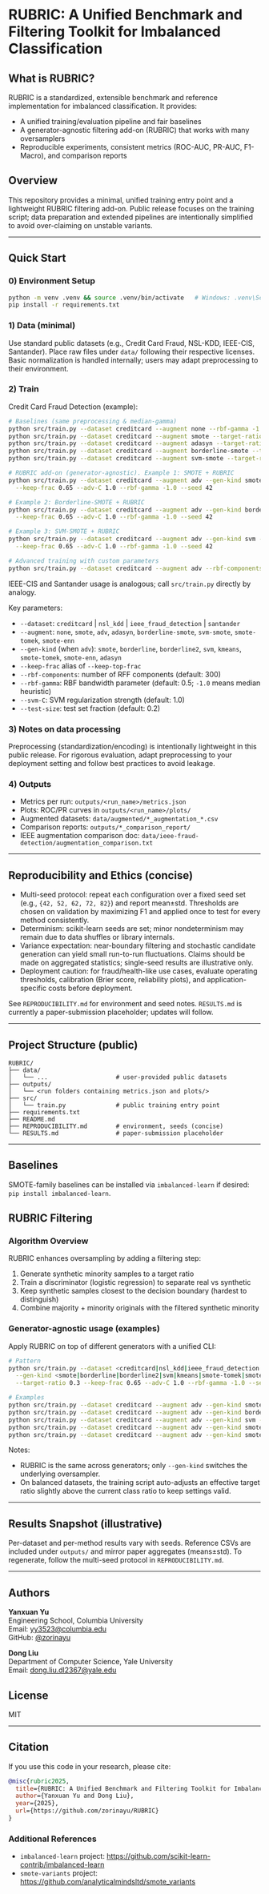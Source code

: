 # RUBRIC: A Unified Benchmark and Filtering Toolkit for Imbalanced Classification

## What is RUBRIC?

RUBRIC is a standardized, extensible benchmark and reference implementation for imbalanced classification. It provides:

- A unified training/evaluation pipeline and fair baselines
- A generator-agnostic filtering add-on (RUBRIC) that works with many oversamplers
- Reproducible experiments, consistent metrics (ROC-AUC, PR-AUC, F1-Macro), and comparison reports

## Overview

This repository provides a minimal, unified training entry point and a lightweight RUBRIC filtering add-on. Public release focuses on the training script; data preparation and extended pipelines are intentionally simplified to avoid over-claiming on unstable variants.

---

## Quick Start

### 0) Environment Setup

```bash
python -m venv .venv && source .venv/bin/activate   # Windows: .venv\Scripts\Activate
pip install -r requirements.txt
```

### 1) Data (minimal)

Use standard public datasets (e.g., Credit Card Fraud, NSL-KDD, IEEE-CIS, Santander). Place raw files under `data/` following their respective licenses. Basic normalization is handled internally; users may adapt preprocessing to their environment.

### 2) Train

Credit Card Fraud Detection (example):
```bash
# Baselines (same preprocessing & median-gamma)
python src/train.py --dataset creditcard --augment none --rbf-gamma -1.0 --seed 42
python src/train.py --dataset creditcard --augment smote --target-ratio 0.3 --rbf-gamma -1.0 --seed 42
python src/train.py --dataset creditcard --augment adasyn --target-ratio 0.3 --rbf-gamma -1.0 --seed 42
python src/train.py --dataset creditcard --augment borderline-smote --target-ratio 0.3 --rbf-gamma -1.0 --seed 42
python src/train.py --dataset creditcard --augment svm-smote --target-ratio 0.3 --rbf-gamma -1.0 --seed 42

# RUBRIC add-on (generator-agnostic). Example 1: SMOTE + RUBRIC
python src/train.py --dataset creditcard --augment adv --gen-kind smote --target-ratio 0.3 \
  --keep-frac 0.65 --adv-C 1.0 --rbf-gamma -1.0 --seed 42

# Example 2: Borderline-SMOTE + RUBRIC
python src/train.py --dataset creditcard --augment adv --gen-kind borderline --target-ratio 0.3 \
  --keep-frac 0.65 --adv-C 1.0 --rbf-gamma -1.0 --seed 42

# Example 3: SVM-SMOTE + RUBRIC
python src/train.py --dataset creditcard --augment adv --gen-kind svm --target-ratio 0.3 \
  --keep-frac 0.65 --adv-C 1.0 --rbf-gamma -1.0 --seed 42

# Advanced training with custom parameters
python src/train.py --dataset creditcard --augment adv --rbf-components 400 --rbf-gamma 0.5 --svm-C 1.0 --test-size 0.2 --seed 42
```

IEEE-CIS and Santander usage is analogous; call `src/train.py` directly by analogy.

Key parameters:
- `--dataset`: `creditcard` | `nsl_kdd` | `ieee_fraud_detection` | `santander`
- `--augment`: `none`, `smote`, `adv`, `adasyn`, `borderline-smote`, `svm-smote`, `smote-tomek`, `smote-enn`
- `--gen-kind` (when `adv`): `smote`, `borderline`, `borderline2`, `svm`, `kmeans`, `smote-tomek`, `smote-enn`, `adasyn`
- `--keep-frac` alias of `--keep-top-frac`
- `--rbf-components`: number of RFF components (default: 300)
- `--rbf-gamma`: RBF bandwidth parameter (default: 0.5; `-1.0` means median heuristic)
- `--svm-C`: SVM regularization strength (default: 1.0)
- `--test-size`: test set fraction (default: 0.2)

### 3) Notes on data processing

Preprocessing (standardization/encoding) is intentionally lightweight in this public release. For rigorous evaluation, adapt preprocessing to your deployment setting and follow best practices to avoid leakage.

### 4) Outputs

- Metrics per run: `outputs/<run_name>/metrics.json`
- Plots: ROC/PR curves in `outputs/<run_name>/plots/`
- Augmented datasets: `data/augmented/*_augmentation_*.csv`
- Comparison reports: `outputs/*_comparison_report/`
- IEEE augmentation comparison doc: `data/ieee-fraud-detection/augmentation_comparison.txt`

---

## Reproducibility and Ethics (concise)

- Multi-seed protocol: repeat each configuration over a fixed seed set (e.g., `{42, 52, 62, 72, 82}`) and report mean±std. Thresholds are chosen on validation by maximizing F1 and applied once to test for every method consistently.
- Determinism: scikit-learn seeds are set; minor nondeterminism may remain due to data shuffles or library internals.
- Variance expectation: near-boundary filtering and stochastic candidate generation can yield small run-to-run fluctuations. Claims should be made on aggregated statistics; single-seed results are illustrative only.
- Deployment caution: for fraud/health-like use cases, evaluate operating thresholds, calibration (Brier score, reliability plots), and application-specific costs before deployment.

See `REPRODUCIBILITY.md` for environment and seed notes. `RESULTS.md` is currently a paper-submission placeholder; updates will follow.

---

## Project Structure (public)

```
RUBRIC/
├── data/
│   └── ...                   # user-provided public datasets
├── outputs/
│   └── <run folders containing metrics.json and plots/>
├── src/
│   └── train.py              # public training entry point
├── requirements.txt
├── README.md
├── REPRODUCIBILITY.md        # environment, seeds (concise)
└── RESULTS.md                # paper-submission placeholder
```

---

## Baselines

SMOTE-family baselines can be installed via `imbalanced-learn` if desired: `pip install imbalanced-learn`.

## RUBRIC Filtering

### Algorithm Overview

RUBRIC enhances oversampling by adding a filtering step:

1. Generate synthetic minority samples to a target ratio
2. Train a discriminator (logistic regression) to separate real vs synthetic
3. Keep synthetic samples closest to the decision boundary (hardest to distinguish)
4. Combine majority + minority originals with the filtered synthetic minority

### Generator-agnostic usage (examples)

Apply RUBRIC on top of different generators with a unified CLI:

```bash
# Pattern
python src/train.py --dataset <creditcard|nsl_kdd|ieee_fraud_detection|santander> --augment adv \
  --gen-kind <smote|borderline|borderline2|svm|kmeans|smote-tomek|smote-enn|adasyn> \
  --target-ratio 0.3 --keep-frac 0.65 --adv-C 1.0 --rbf-gamma -1.0 --seed 42

# Examples
python src/train.py --dataset creditcard --augment adv --gen-kind smote --target-ratio 0.3 --keep-frac 0.65 --adv-C 1.0 --rbf-gamma -1.0 --seed 42
python src/train.py --dataset creditcard --augment adv --gen-kind borderline --target-ratio 0.3 --keep-frac 0.65 --adv-C 1.0 --rbf-gamma -1.0 --seed 42
python src/train.py --dataset creditcard --augment adv --gen-kind svm --target-ratio 0.3 --keep-frac 0.65 --adv-C 1.0 --rbf-gamma -1.0 --seed 42
python src/train.py --dataset creditcard --augment adv --gen-kind smote-tomek --target-ratio 0.3 --keep-frac 0.65 --adv-C 1.0 --rbf-gamma -1.0 --seed 42
python src/train.py --dataset creditcard --augment adv --gen-kind smote-enn --target-ratio 0.3 --keep-frac 0.65 --adv-C 1.0 --rbf-gamma -1.0 --seed 42
```

Notes:
- RUBRIC is the same across generators; only `--gen-kind` switches the underlying oversampler.
- On balanced datasets, the training script auto-adjusts an effective target ratio slightly above the current class ratio to keep settings valid.

---

## Results Snapshot (illustrative)

Per-dataset and per-method results vary with seeds. Reference CSVs are included under `outputs/` and mirror paper aggregates (means±std). To regenerate, follow the multi-seed protocol in `REPRODUCIBILITY.md`.

---

## Authors

**Yanxuan Yu**  
Engineering School, Columbia University  
Email: yy3523@columbia.edu  
GitHub: [@zorinayu](https://github.com/zorinayu)

**Dong Liu**  
Department of Computer Science, Yale University  
Email: dong.liu.dl2367@yale.edu

## License

MIT

---

## Citation

If you use this code in your research, please cite:

```bibtex
@misc{rubric2025,
  title={RUBRIC: A Unified Benchmark and Filtering Toolkit for Imbalanced Classification},
  author={Yanxuan Yu and Dong Liu},
  year={2025},
  url={https://github.com/zorinayu/RUBRIC}
}
```

### Additional References

- `imbalanced-learn` project: https://github.com/scikit-learn-contrib/imbalanced-learn
- `smote-variants` project: https://github.com/analyticalmindsltd/smote_variants